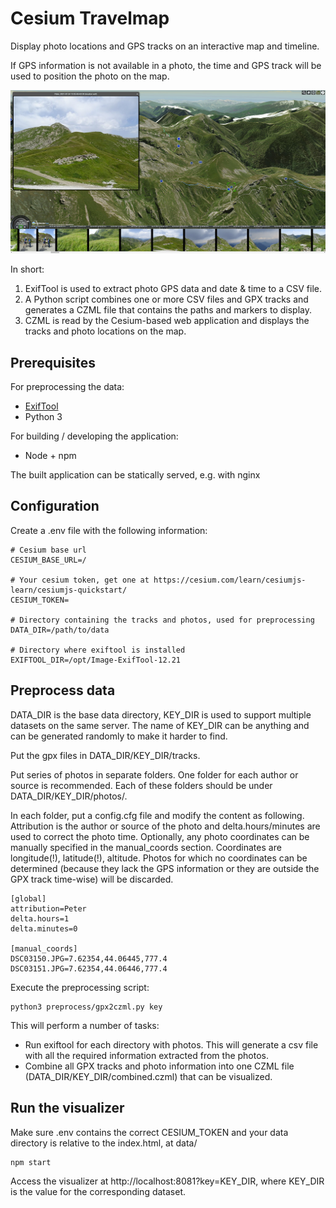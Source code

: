 # Cesium Travelmap

Display photo locations and GPS tracks on an interactive map and timeline.

If GPS information is not available in a photo, the time and GPS track will be used to position the photo on the map.

![Travelmap screenshot](assets/images/screenshot.jpg)

In short:
1. ExifTool is used to extract photo GPS data and date & time to a CSV file.
2. A Python script combines one or more CSV files and GPX tracks and generates a CZML file that contains the paths and markers to display.
3. CZML is read by the Cesium-based web application and displays the tracks and photo locations on the map.

## Prerequisites

For preprocessing the data:
* [ExifTool](https://exiftool.org/)
* Python 3

For building / developing the application:
 * Node + npm

The built application can be statically served, e.g. with nginx

## Configuration

Create a .env file with the following information:

```
# Cesium base url
CESIUM_BASE_URL=/

# Your cesium token, get one at https://cesium.com/learn/cesiumjs-learn/cesiumjs-quickstart/
CESIUM_TOKEN=

# Directory containing the tracks and photos, used for preprocessing
DATA_DIR=/path/to/data

# Directory where exiftool is installed
EXIFTOOL_DIR=/opt/Image-ExifTool-12.21
```

## Preprocess data

DATA_DIR is the base data directory, KEY_DIR is used to support multiple datasets on the same server. The name of KEY_DIR can be anything and can be generated randomly to make it harder to find.

Put the gpx files in DATA_DIR/KEY_DIR/tracks.

Put series of photos in separate folders. One folder for each author or source is recommended. Each of these folders should be under DATA_DIR/KEY_DIR/photos/.

In each folder, put a config.cfg file and modify the content as following. Attribution is the author or source of the photo and delta.hours/minutes are used to correct the photo time. Optionally, any photo coordinates can be manually specified in the manual_coords section. Coordinates are longitude(!), latitude(!), altitude. Photos for which no coordinates can be determined (because they lack the GPS information or they are outside the GPX track time-wise) will be discarded.

```
[global]
attribution=Peter
delta.hours=1
delta.minutes=0

[manual_coords]
DSC03150.JPG=7.62354,44.06445,777.4
DSC03151.JPG=7.62354,44.06446,777.4
```

Execute the preprocessing script:
```
python3 preprocess/gpx2czml.py key
```
This will perform a number of tasks:
* Run exiftool for each directory with photos. This will generate a csv file with all the required information extracted from the photos.
* Combine all GPX tracks and photo information into one CZML file (DATA_DIR/KEY_DIR/combined.czml) that can be visualized.

## Run the visualizer

Make sure .env contains the correct CESIUM_TOKEN and your data directory is relative to the index.html, at data/

```
npm start
```

Access the visualizer at http://localhost:8081?key=KEY_DIR, where KEY_DIR is the value for the corresponding dataset.
